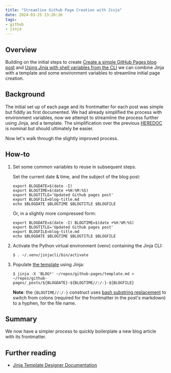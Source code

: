 ```yaml
---
title: "Streamline Github Page Creation with Jinja"
date: 2024-03-25 23:26:16
tags:
- github
- jinja
---
```


## Overview
Building on the initial steps to create [Create a simple GitHub Pages blog post](https://wmcdonald404.github.io/github-pages/2024/01/02/14-37-46-github-pages-simple-blog.html) and [Using Jinja with shell variables from the CLI](https://wmcdonald404.github.io/github-pages/2024/03/23/22-47-00-jinja-cli-environment-variables.html) we can combine Jinja with a template and some environment variables to streamline initial page creation.

## Background
The initial set up of each page and its frontmatter for each post was simple but fiddly as first documented. We had already simplified the process with environment variables, now we attempt to streamline the process further using Jinja, and a template. The simplification over the previous [HEREDOC](https://tldp.org/LDP/abs/html/here-docs.html) is nominal but should ultimately be easier. 

Now let's walk through the slightly improved process.

## How-to
1. Set some common variables to reuse in subsequent steps.

    Set the current date & time, and the subject of the blog post:
    ```
    export BLOGDATE=$(date -I)
    export BLOGTIME=$(date +%H:%M:%S)
    export BLOGTITLE='Updated Github pages post'
    export BLOGFILE=blog-title.md
    echo $BLOGDATE $BLOGTIME $BLOGTITLE $BLOGFILE
    ```
    Or, in a slightly more compressed form:
    ```
    export BLOGDATE=$(date -I) BLOGTIME=$(date +%H:%M:%S) 
    export BLOGTITLE='Updated Github pages post'
    export BLOGFILE=blog-title.md
    echo $BLOGDATE $BLOGTIME $BLOGTITLE $BLOGFILE
    ```

2. Activate the Python virtual environment (venv) containing the Jinja CLI:
    ```
    $ . ~/.venv/jinjacli/bin/activate
    ```

3. Populate [the template](https://github.com/wmcdonald404/github-pages/blob/main/template.yml) using Jinja:
    ```
    $ jinja -X 'BLOG*' ~/repos/github-pages/template.md > ~/repos/github-pages/_posts/${BLOGDATE}-${BLOGTIME//:/-}-${BLOGFILE}
    ```
    **Note**: the `{BLOGTIME//:/-}` construct uses [bash substring replacement](https://tldp.org/LDP/abs/html/string-manipulation.html) to switch from colons (required for the frontmatter in the post's markdown) to a hyphen, for the file name.

## Summary
We now have a simpler process to quickly boilerplate a new blog article with its frontmatter. 

## Further reading
- [Jinja Template Designer Documentation](https://jinja.palletsprojects.com/en/3.1.x/templates/)
